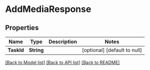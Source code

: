 # AddMediaResponse
## Properties

| Name | Type | Description | Notes |
|------------ | ------------- | ------------- | -------------|
| **TaskId** | **String** |  | [optional] [default to null] |

[[Back to Model list]](../README.md#documentation-for-models) [[Back to API list]](../README.md#documentation-for-api-endpoints) [[Back to README]](../README.md)

